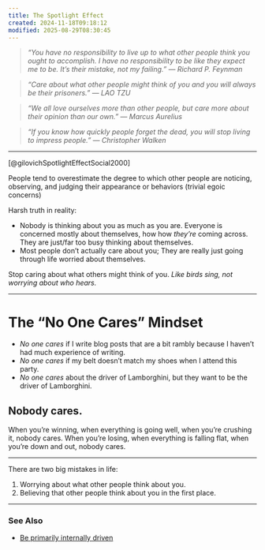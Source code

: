 ```yaml
---
title: The Spotlight Effect
created: 2024-11-18T09:18:12
modified: 2025-08-29T08:30:45
---
```


> _“You have no responsibility to live up to what other people think you ought to accomplish. I have no responsibility to be like they expect me to be. It’s their mistake, not my failing.” — Richard P. Feynman_

> _“Care about what other people might think of you and you will always be their prisoners.” — LAO TZU_

> _“We all love ourselves more than other people, but care more about their opinion than our own.” — Marcus Aurelius_

> _“If you know how quickly people forget the dead, you will stop living to impress people.” — Christopher Walken_

---

[@gilovichSpotlightEffectSocial2000]

People tend to overestimate the degree to which other people are noticing, observing, and judging their appearance or behaviors (trivial egoic concerns)

Harsh truth in reality:

* Nobody is thinking about you as much as you are. Everyone is concerned mostly about themselves, how how _they’re_ coming across. They are just/far too busy thinking about themselves.
* Most people don’t actually care about you; They are really just going through life worried about themselves.

Stop caring about what others might think of you. _Like birds sing, not worrying about who hears._

---

# The “No One Cares” Mindset

* _No one cares_ if I write blog posts that are a bit rambly because I haven’t had much experience of writing.
* _No one cares_ if my belt doesn’t match my shoes when I attend this party.
* _No one cares_ about the driver of Lamborghini, but they want to be the driver of Lamborghini.

## Nobody cares.

When you’re winning, when everything is going well, when you’re crushing it, nobody cares. When you’re losing, when everything is falling flat, when you’re down and out, nobody cares.

---

There are two big mistakes in life:

1. Worrying about what other people think about you.
2. Believing that other people think about you in the first place.

---

### See Also

* [Be primarily internally driven](be-primarily-internally-driven-with-intrinsic-motivation.md)
